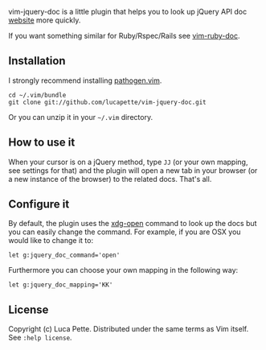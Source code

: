 vim-jquery-doc is a little plugin that helps you to look up jQuery API doc
[website](http://api.jquery.com/) more quickly.

If you want something similar for Ruby/Rspec/Rails see
[vim-ruby-doc](http://github.com/lucapette/vim-ruby-doc).

Installation
------------

I strongly recommend installing [pathogen.vim](https://github.com/tpope/pathogen.vim).

    cd ~/.vim/bundle
    git clone git://github.com/lucapette/vim-jquery-doc.git

Or you can unzip it in your `~/.vim` directory.

How to use it
-------------

When your cursor is on a jQuery method, type `JJ` (or your own mapping, see
settings for that) and the plugin will open a new tab in your browser (or a
new instance of the browser) to the related docs. That's all.

Configure it
------------

By default, the plugin uses the
[xdg-open](http://portland.freedesktop.org/xdg-utils-1.0/xdg-open.html)
command to look up the docs but you can easily change the command. For
example, if you are OSX you would like to change it to:

    let g:jquery_doc_command='open'

Furthermore you can choose your own mapping in the following way:

    let g:jquery_doc_mapping='KK'

License
-------

Copyright (c) Luca Pette. Distributed under the same terms as Vim itself. See `:help license`.
